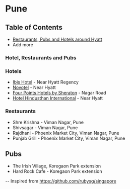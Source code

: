 # Pune

## Table of Contents

- [Restaurants, Pubs and Hotels around Hyatt](#restaurants-pubs-hotels)
- Add more



### Hotel, Restaurants and Pubs

### Hotels
- [Ibis Hotel](http://www.ibis.com/gb/hotel-6543-ibis-pune/index.shtml) - Near Hyatt Regency
- [Novotel](http://www.novotel.com/gb/hotel-6833-novotel-pune-nagar-road/index.shtml) - Near Hyatt
- [Four Points Hotels by Sheraton](http://www.starwoodhotels.com/fourpoints/property/overview/index.html?propertyID=3572) - Nagar Road
- [Hotel Hindusthan International](http://www.hhihotels.com/hotel-pune/) - Near Hyatt


### Restaurants
- Shre Krishna - Viman Nagar, Pune
- Shivsagar - Viman Nagar, Pune
- Rajdhani - Phoenix Market City, Viman Nagar, Pune
- Punjab Grill - Phoenix Market City, Viman Nagar, Pune


## Pubs
- The Irish Village, Koregaon Park extension
- Hard Rock Cafe - Koregaon Park extension






--
Inspired from https://github.com/rubysg/singapore
